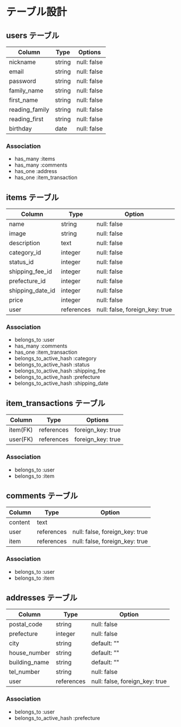 <!-- # README

This README would normally document whatever steps are necessary to get the
application up and running.

Things you may want to cover:

* Ruby version

* System dependencies

* Configuration

* Database creation

* Database initialization

* How to run the test suite

* Services (job queues, cache servers, search engines, etc.)

* Deployment instructions

* ... -->

# テーブル設計

## users テーブル
| Column         | Type   | Options     |
| -------------- | ------ | ----------- |
| nickname       | string | null: false |
| email          | string | null: false |
| password       | string | null: false |
| family_name    | string | null: false |
| first_name     | string | null: false |
| reading_family | string | null: false |
| reading_first  | string | null: false |
| birthday       | date   | null: false |

### Association

- has_many :items
- has_many :comments
- has_one :address
- has_one :item_transaction

## items テーブル

| Column           | Type       | Option                         |
| ---------------- | ---------- | ------------------------------ |
| name             | string     | null: false                    |
| image            | string     | null: false                    |
| description      | text       | null: false                    |
| category_id      | integer    | null: false                    |
| status_id        | integer    | null: false                    |
| shipping_fee_id  | integer    | null: false                    |
| prefecture_id    | integer    | null: false                    |
| shipping_date_id | integer    | null: false                    |
| price            | integer    | null: false                    |
| user             | references | null: false, foreign_key: true |

### Association

- belongs_to :user
- has_many :comments
- has_one :item_transaction
- belongs_to_active_hash :category
- belongs_to_active_hash :status
- belongs_to_active_hash :shipping_fee
- belongs_to_active_hash :prefecture
- belongs_to_active_hash :shipping_date

## item_transactions テーブル

| Column      | Type       | Options           |
|-------------|----------- |------------------ |
| item(FK)    | references | foreign_key: true |
| user(FK)    | references | foreign_key: true |

### Association
- belongs_to :user
- belongs_to :item


## comments テーブル

| Column  | Type       | Option                         |
| ------- | ---------- | ------------------------------ |
| content | text       |                                |
| user    | references | null: false, foreign_key: true |
| item    | references | null: false, foreign_key: true |

### Association

- belongs_to :user
- belongs_to :item

## addresses テーブル

| Column        | Type       | Option                         |
| ------------- | ---------- | ------------------------------ |
| postal_code   | string     | null: false                    |
| prefecture    | integer    | null: false                    |
| city          | string     | default: ""                    |
| house_number  | string     | default: ""                    |
| building_name | string     | default: ""                    |
| tel_number    | string     | null: false                    |
| user          | references | null: false, foreign_key: true |

### Association

- belongs_to :user
- belongs_to_active_hash :prefecture
